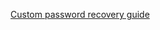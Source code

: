 [Custom password recovery guide](/docs/guides/oie-embedded-sdk-use-case-custom-pwd-recovery-mfa/aspnet/main/)
